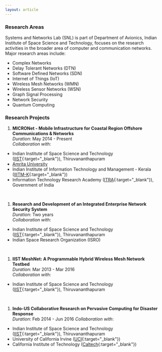 ```yaml
---
layout: article
---
```


### Research Areas

Systems and Networks Lab (SNL) is part of Department of Avionics, 
Indian Institute of Space Science and Technology, focuses on the 
research activities in the broader area of computer and 
communication networks. Major research areas include:

* Complex Networks
* Delay Tolerant Networks (DTN)
* Software Defined Networks (SDN)
* Internet of Things (IoT)
* Wireless Mesh Networks (WMN)
* Wireless Sensor Networks (WSN)
* Graph Signal Processing
* Network Security
* Quantum Computing

### Research Projects

1. **MICRONet - Mobile Infrastructure for Coastal Region Offshore Communications & Networks**  
*Duration*: May 2014 - Present  
*Collaboration with*: 
* Indian Institute of Space Science and Technology ([IIST](https://www.iist.ac.in){:target="_blank"}), Thiruvananthapuram
* [Amrita University](https://www.amrita.edu)
* Indian Institute of Information Technology and Management - Kerala ([IIITM-K](http://www.iiitmk.ac.in){:target="_blank"})
* Information Technology Research Academy ([ITRA](http://itra.medialabasia.in){:target="_blank"}), Government of India  
<br>

1. **Research and Development of an Integrated Enterprise Network Security System**  
*Duration*: Two years  
*Collaboration with*:  
* Indian Institute of Space Science and Technology ([IIST](https://www.iist.ac.in){:target="_blank"}), Thiruvananthapuram
* Indian Space Research Organization (ISRO)  
<br>

1. **IIST MeshNet: A Programmable Hybrid Wireless Mesh Network Testbed**  
*Duration*: Mar 2013 - Mar 2016  
*Collaboration with*: 
* Indian Institute of Space Science and Technology ([IIST](https://www.iist.ac.in){:target="_blank"}), Thiruvananthapuram  
<br>

1. **Indo-US Collaborative Research on Pervasive Computing for Disaster Response**  
*Duration*: Feb 2014 - Jun 2016 
*Collaboration with*: 
* Indian Institute of Space Science and Technology ([IIST](https://www.iist.ac.in){:target="_blank"}), Thiruvananthapuram
* University of California Irvine ([UCI](https://uci.edu){:target="_blank"})
* California Institute of Technology ([Caltech](https://www.caltech.edu){:target="_blank"})  
<br>




